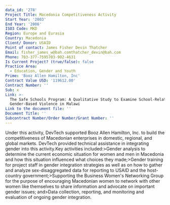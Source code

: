 ```yaml
---
data_id: '278'
Project Title: Macedonia Competitiveness Activity
Start Year: '2003'
End Year: '2006'
ISO3 Code: MKD
Region: Europe and Eurasia
Country: Macedonia
Client/ Donor: USAID
Point of contact: James Fisher Devin Thatcher
Email: fisher_james_w@bah.comthatcher_devin@bah.com
Phone: 703-377-7595703-902-4631
Is Current Project? (true/false): false
Practice Area:
  - Education, Gender and Youth
Prime: 'Booz Allen Hamilton, Inc'
Contract Value USD: '119612.00'
Contract Number: ''
Sub: x
Link: >-
  The Safe Schools Program: A Qualitative Study to Examine School-Related
  Gender-Based Violence in Malawi
Link to the document file: ''
Document Title: ''
Subcontract Number/Order Number/Grant Number: ''
---
```


Under this activity, DevTech supported Booz Allen Hamilton, Inc. to build the competitiveness of Macedonian enterprises in domestic, regional, and global markets. DevTech provided technical assistance in integrating gender into this activity.Key activities included:>Gender analysis to determine the current economic situation for women and men in Macedonia and how this situation influenced what choices they made;>Gender training for project staff in gender integration strategies as well as on how to gather and analyze sex-disaggregated data for reporting to USAID and the host-country government;>Supporting the Business Women's Networking Group for the purpose of encouraging Macedonian women to network with other women like themselves to share information and advocate on important gender issues; and>Data collection, reporting, and monitoring and evaluation of ongoing gender integration.
